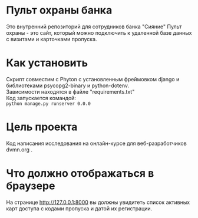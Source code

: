 # Пульт охраны банка

Это внутренний репозиторий для сотрудников банка "Сияние"
Пульт охраны - это сайт, который можно подключить к удаленной базе данных с визитами и карточками пропуска.

# Как установить

Скрипт совместим с Phyton с установленным фреймовком django и библиотеками psycopg2-binary и python-dotenv.<br/> 
Зависимости находятся в файле "requirements.txt"<br/>
Код запускается командой:<br/> `python manage.py runserver 0.0.0`

# Цель проекта
Код написания исследования на онлайн-курсе для веб-разработчиков dvmn.org .

# Что должно отображаться в браузере
На странице http://127.0.0.1:8000 вы должны  увидитеть список активных карт доступа с кодами пропуска и датой их регистрации.